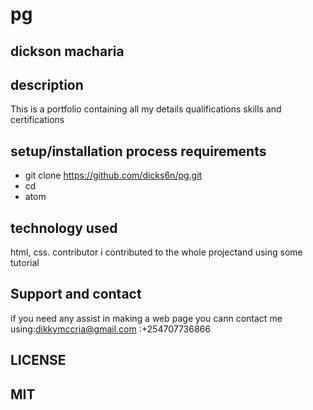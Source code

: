 # pg
## dickson macharia
## description 
This is a portfolio containing all my details qualifications skills and certifications
## setup/installation process requirements
* git clone https://github.com/dicks6n/pg.git
* cd
* atom
## technology used 
html, css.
contributor
i contributed to the whole projectand using some tutorial
## Support and contact
if you need any assist in making a web page you cann contact me using:dikkymccria@gmail.com
                                                                     :+254707736866
## LICENSE
## MIT
